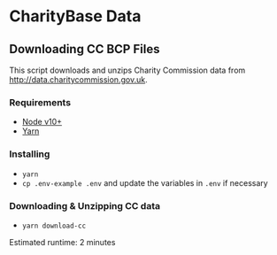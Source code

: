 # CharityBase Data

## Downloading CC BCP Files

This script downloads and unzips Charity Commission data from http://data.charitycommission.gov.uk.

### Requirements

- [Node v10+](https://nodejs.org)
- [Yarn](https://yarnpkg.com)

### Installing

- `yarn`
- `cp .env-example .env` and update the variables in `.env` if necessary

### Downloading & Unzipping CC data

- `yarn download-cc`

Estimated runtime: 2 minutes
